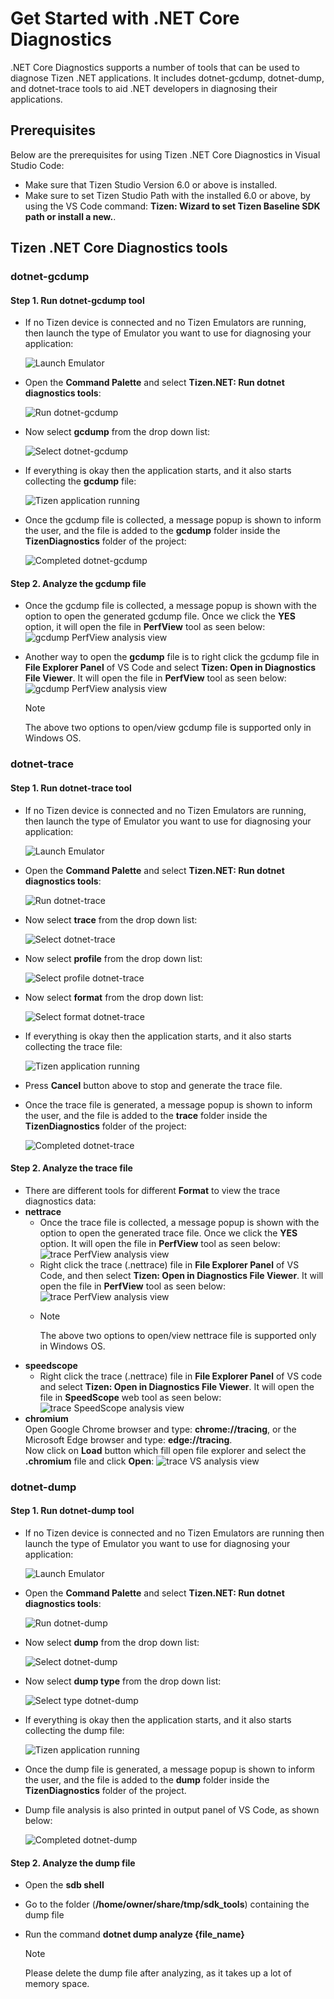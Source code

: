 # Get Started with .NET Core Diagnostics

.NET Core Diagnostics supports a number of tools that can be used to diagnose Tizen .NET applications.
It includes dotnet-gcdump, dotnet-dump, and dotnet-trace tools to aid .NET developers in diagnosing their applications.

## Prerequisites

Below are the prerequisites for using Tizen .NET Core Diagnostics in Visual Studio Code:

- Make sure that Tizen Studio Version 6.0 or above is installed.
- Make sure to set Tizen Studio Path with the installed 6.0 or above, by using the VS Code command: **Tizen: Wizard to set Tizen Baseline SDK path or install a new.**.

## Tizen .NET Core Diagnostics tools

### dotnet-gcdump

#### Step 1. Run dotnet-gcdump tool
   - If no Tizen device is connected and no Tizen Emulators are running, then launch the type of Emulator you want to use for diagnosing your application:

     ![Launch Emulator](media/start_emulator.png)

   - Open the **Command Palette** and select **Tizen.NET: Run dotnet diagnostics tools**:

     ![Run dotnet-gcdump](media/dotnet-diagnostics.png)
  
   - Now select **gcdump** from the drop down list:

     ![Select dotnet-gcdump](media/dotnet-gcdump-select.png)

   - If everything is okay then the application starts, and it also starts collecting the **gcdump** file:

     ![Tizen application running](media/dotnet-gcdump-running.png)


   - Once the gcdump file is collected, a message popup is shown to inform the user, and the file is added to the **gcdump** folder inside the **TizenDiagnostics** folder of the project:
   
     ![Completed dotnet-gcdump](media/dotnet-gcdump-completed.png)




#### Step 2. Analyze the gcdump file
   - Once the gcdump file is collected, a message popup is shown with the option to open the generated gcdump file. Once we click the **YES** option, it will open the file in **PerfView** tool as seen below:
     ![gcdump PerfView analysis view](media/dotnet-gcdump-perfview.png)

  - Another way to open the **gcdump** file is to right click the gcdump file in **File Explorer Panel** of VS Code and select **Tizen: Open in Diagnostics File Viewer**. It will open the file in **PerfView** tool as seen below:
     ![gcdump PerfView analysis view](media/dotnet-gcdump-open.png)

    > [!NOTE]
    > The above two options to open/view gcdump file is supported only in Windows OS.


### dotnet-trace

#### Step 1. Run dotnet-trace tool
   - If no Tizen device is connected and no Tizen Emulators are running, then launch the type of Emulator you want to use for diagnosing your application:

     ![Launch Emulator](media/start_emulator.png)

   - Open the **Command Palette** and select **Tizen.NET: Run dotnet diagnostics tools**:

     ![Run dotnet-trace](media/dotnet-diagnostics.png)

   - Now select **trace** from the drop down list:

     ![Select dotnet-trace](media/dotnet-trace-select.png)
    
   - Now select **profile** from the drop down list:

     ![Select profile dotnet-trace](media/dotnet-trace-profile.png)

   - Now select **format** from the drop down list:

     ![Select format dotnet-trace](media/dotnet-trace-format.png)

   - If everything is okay then the application starts, and it also starts collecting the trace file:

     ![Tizen application running](media/dotnet-trace-running.png)

   - Press **Cancel** button above to stop and generate the trace file.

   - Once the trace file is generated, a message popup is shown to inform the user, and the file is added to the **trace** folder inside the **TizenDiagnostics** folder of the project:  

     ![Completed dotnet-trace](media/dotnet-trace-completed.png)

  

#### Step 2. Analyze the trace file
   - There are different tools for different **Format** to view the trace diagnostics data:
   - **nettrace**
       - Once the trace file is collected, a message popup is shown with the option to open the generated trace file. Once we click the **YES** option. It will open the file in **PerfView** tool as seen below:
       ![trace PerfView analysis view](media/dotnet-trace-perfview.png)
       - Right click the trace (.nettrace) file in **File Explorer Panel** of VS Code, and then select **Tizen: Open in Diagnostics File Viewer**. It will open the file in **PerfView** tool as seen below:
       ![trace PerfView analysis view](media/dotnet-trace-open.png)
       - > [!NOTE]
         > The above two options to open/view nettrace file is supported only in Windows OS.
   - **speedscope**
       - Right click the trace (.nettrace) file in **File Explorer Panel** of VS code and select **Tizen: Open in Diagnostics File Viewer**. It will open the file in **SpeedScope** web tool as seen below:
       ![trace SpeedScope analysis view](media/dotnet-trace-speedscope.png)  
   - **chromium**  
    Open Google Chrome browser and type: **chrome://tracing**, or the Microsoft Edge browser and type: **edge://tracing**.  
   Now click on **Load** button which fill open file explorer and select the **.chromium** file and click **Open**:
       ![trace VS analysis view](media/dotnet-trace-chromium.png)


### dotnet-dump

#### Step 1. Run dotnet-dump tool
   - If no Tizen device is connected and no Tizen Emulators are running then launch the type of Emulator you want to use for diagnosing your application:

     ![Launch Emulator](media/start_emulator.png)

   - Open the **Command Palette** and select **Tizen.NET: Run dotnet diagnostics tools**:

     ![Run dotnet-dump](media/dotnet-diagnostics.png)

   - Now select **dump** from the drop down list:

     ![Select dotnet-dump](media/dotnet-dump-select.png)
    
   - Now select **dump type** from the drop down list:

     ![Select type dotnet-dump](media/dotnet-dump-option.png)

   - If everything is okay then the application starts, and it also starts collecting the dump file:

     ![Tizen application running](media/dotnet-dump-running.png)

   - Once the dump file is generated, a message popup is shown to inform the user, and the file is added to the **dump** folder inside the **TizenDiagnostics** folder of the project.
   - Dump file analysis is also printed in output panel of VS Code, as shown below:

     ![Completed dotnet-dump](media/dotnet-dump-completed.png)


#### Step 2. Analyze the dump file
   - Open the **sdb shell**
   - Go to the folder (**/home/owner/share/tmp/sdk_tools**) containing the dump file
   - Run the command **dotnet dump analyze {file_name}**

     > [!NOTE]
     > Please delete the dump file after analyzing, as it takes up a lot of memory space.

